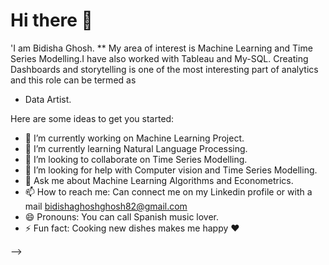 # Hi there 👋

'I am Bidisha Ghosh.
** My area of interest is Machine Learning and Time Series Modelling.I have also worked with Tableau and My-SQL.
   Creating Dashboards and storytelling is one of the most interesting part of analytics and this role can be termed as
   * Data Artist.

Here are some ideas to get you started:

- 🔭 I’m currently working on Machine Learning Project.
- 🌱 I’m currently learning Natural Language Processing.
- 👯 I’m looking to collaborate on Time Series Modelling.
- 🤔 I’m looking for help with Computer vision and Time Series Modelling.
- 💬 Ask me about Machine Learning Algorithms and Econometrics.
- 📫 How to reach me: Can connect me on my Linkedin profile or with a mail bidishaghoshghosh82@gmail.com
- 😄 Pronouns: You can call Spanish music lover.
- ⚡ Fun fact: Cooking new dishes makes me happy :heart:

-->
